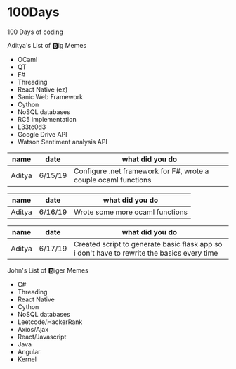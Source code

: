 # 100Days
100 Days of coding


Aditya's List of :b:ig Memes

* OCaml
* QT
* F#
* Threading
* React Native (ez)
* Sanic Web Framework
* Cython
* NoSQL databases
* RC5 implementation
* L33tc0d3
* Google Drive API
* Watson Sentiment analysis API


name        | date    | what did you do
----------- | ------- | ---------------
Aditya      | 6/15/19 | Configure .net framework for F#, wrote a couple ocaml functions


name        | date    | what did you do
----------- | ------- | ---------------
Aditya      | 6/16/19 | Wrote some more ocaml functions


name        | date    | what did you do
----------- | ------- | ---------------
Aditya      | 6/17/19 | Created script to generate basic flask app so i don't have to rewrite the basics every time


John's List of :b:iger Memes

* C#
* Threading
* React Native 
* Cython
* NoSQL databases
* Leetcode/HackerRank
* Axios/Ajax
* React/Javascript
* Java
* Angular
* Kernel
